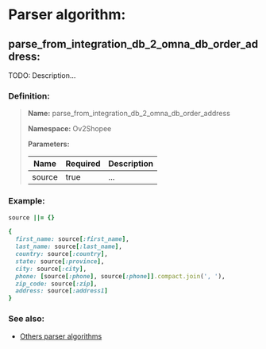 # Parser algorithm:
 
## parse_from_integration_db_2_omna_db_order_address:

TODO: Description...
    
### Definition:

> **Name:** parse_from_integration_db_2_omna_db_order_address
> 
> **Namespace:** Ov2Shopee
>
> **Parameters:**
> 
> | Name | Required | Description |
> | --- | --- | --- |
> | source | true | ... |

### Example:
```RUBY
source ||= {}

{
  first_name: source[:first_name],
  last_name: source[:last_name],
  country: source[:country],
  state: source[:province],
  city: source[:city],
  phone: [source[:phone], source[:phone]].compact.join(', '),
  zip_code: source[:zip],
  address: source[:address1]
}
```

### See also:
* [Others parser algorithms](overview?id=parse_from_integration_db_2_omna_db_order_address)
